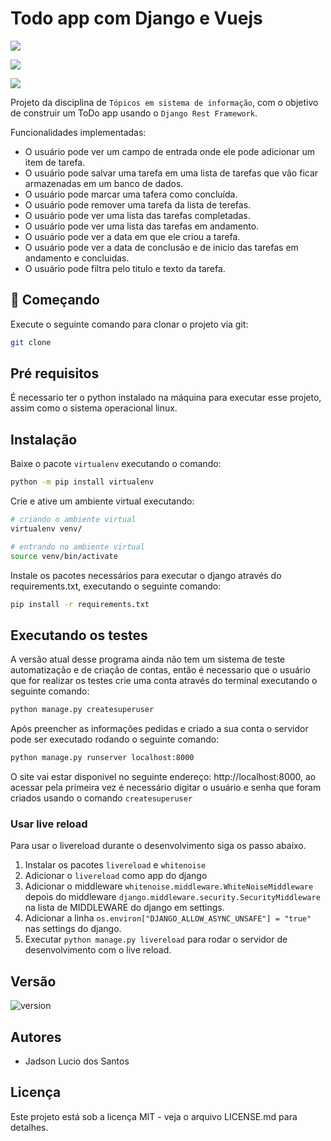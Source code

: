 # Todo app com Django e Vuejs

![](https://img.shields.io/badge/vue-3.6.2-green.svg)

![](https://img.shields.io/badge/django-3.2.0-green.svg)

![](https://img.shields.io/badge/django_rest-3.12.4-green.svg)

Projeto da disciplina de `Tópicos em sistema de informação`, com o objetivo de construir um ToDo app usando o `Django Rest Framework`.

Funcionalidades implementadas:

- O usuário pode ver um campo de entrada onde ele pode adicionar um item de tarefa.
- O usuário pode salvar uma tarefa em uma lista de tarefas que vão ficar armazenadas em um banco de dados.
- O usuário pode marcar uma tafera como concluída.
- O usuário pode remover uma tarefa da lista de terefas.
- O usuário pode ver uma lista das tarefas completadas.
- O usuário pode ver uma lista das tarefas em andamento.
- O usuário pode ver a data em que ele criou a tarefa.
- O usuário pode ver a data de conclusão e de inicio das tarefas em andamento e concluidas.
- O usuário pode filtra pelo titulo e texto da tarefa.

## :rocket: Começando

Execute o seguinte comando para clonar o projeto via git:

```bash
git clone 
```

## Pré requisitos

É necessario ter o python instalado na máquina para executar esse projeto, assim como o sistema operacional linux.

## Instalação 

Baixe o pacote `virtualenv` executando o comando:

```bash
python -m pip install virtualenv
```

Crie e ative um ambiente virtual executando:

```bash
# criando o ambiente virtual
virtualenv venv/

# entrando no ambiente virtual
source venv/bin/activate
```

Instale os pacotes necessários para executar o django através do requirements.txt, executando o seguinte comando:

```bash
pip install -r requirements.txt
```

## Executando os testes

A versão atual desse programa ainda não tem um sistema de teste automatização e de criação de contas, então é necessario que o usuário que for realizar os testes crie uma conta através do terminal executando o seguinte comando:

```bash
python manage.py createsuperuser
```

Após preencher as informações pedidas e criado a sua conta o servidor pode ser executado rodando o seguinte comando:

```bash
python manage.py runserver localhost:8000
```

O site vai estar disponivel no seguinte endereço: http://localhost:8000, ao acessar pela primeira vez é necessário digitar o usuário e senha que foram criados usando o comando `createsuperuser`

### Usar live reload

Para usar o livereload durante o desenvolvimento siga os passo abaixo.

1. Instalar os pacotes `livereload` e `whitenoise`
2. Adicionar o `livereload` como app do django
3. Adicionar o middleware `whitenoise.middleware.WhiteNoiseMiddleware` depois do middleware `django.middleware.security.SecurityMiddleware` na lista de MIDDLEWARE do django em settings.
4. Adicionar a linha `os.environ["DJANGO_ALLOW_ASYNC_UNSAFE"] = "true"` nas settings do django.
4. Executar `python manage.py livereload` para rodar o servidor de desenvolvimento com o live reload.

## Versão

![version](https://img.shields.io/badge/version-0.0.1-blue)

## Autores

- Jadson Lucio dos Santos


## Licença

Este projeto está sob a licença MIT - veja o arquivo LICENSE.md para detalhes.